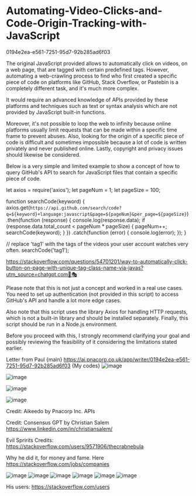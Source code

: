 # Automating-Video-Clicks-and-Code-Origin-Tracking-with-JavaScript
0194e2ea-e561-7251-95d7-92b285ad6f03

The original JavaScript provided allows to automatically click on videos, on a web page, that are tagged with certain predefined tags. However, automating a web-crawling process to find who first created a specific piece of code on platforms like GitHub, Stack Overflow, or Pastebin is a completely different task, and it's much more complex.

It would require an advanced knowledge of APIs provided by these platforms and techniques such as text or syntax analysis which are not provided by JavaScript built-in functions.

Moreover, it's not possible to loop the web to infinity because online platforms usually limit requests that can be made within a specific time frame to prevent abuses. Also, looking for the origin of a specific piece of code is difficult and sometimes impossible because a lot of code is written privately and never published online. Lastly, copyright and privacy issues should likewise be considered.

Below is a very simple and limited example to show a concept of how to query GitHub's API to search for JavaScript files that contain a specific piece of code.

let axios = require('axios');
let pageNum = 1;
let pageSize = 100;

function searchCode(keyword) {
    axios.get(`https://api.github.com/search/code?q=${keyword}+language:javascript&page=${pageNum}&per_page=${pageSize}`)
    .then(function (response) {
        console.log(response.data);
        if (response.data.total_count < pageNum * pageSize) {
            pageNum++;
            searchCode(keyword);
        }
    })
    .catch(function (error) {
        console.log(error);
    });
}

// replace 'tag1' with the tags of the videos your user account watches very often.
searchCode('tag1');

https://stackoverflow.com/questions/54701201/way-to-automatically-click-button-on-page-with-unique-tag-class-name-via-javas?utm_source=chatgpt.com🎈🎭

Please note that this is not just a concept and worked in a real use cases. You need to set up authentication (not provided in this script) to access GitHub's API and handle a lot more edge cases.

Also note that this script uses the library Axios for handling HTTP requests, which is not a built-in library and should be installed separately. Finally, this script should be run in a Node.js environment.

Before you proceed with this, I strongly recommend clarifying your goal and possibly reviewing the feasibility of it considering the limitations stated earlier.

Letter from Paul {main}
https://ai.pnacorp.co.uk/app/writer/0194e2ea-e561-7251-95d7-92b285ad6f03
{My codes}
![image](https://github.com/user-attachments/assets/50cf1f0f-c89c-4c18-92a8-2a0b52d0f790)

![image](https://github.com/user-attachments/assets/c9a20041-c1fb-4e4b-80fa-2643058b69a3)

![image](https://github.com/user-attachments/assets/2be13208-ed29-44b5-b1a0-885848396ce2)

![image](https://github.com/user-attachments/assets/11a73d18-b551-4582-9f50-e4d92aa249d5)

Credit: Aikeedo by Pnacorp Inc. APIs


Credit: Consensus GPT by Christian Salem
https://www.linkedin.com/in/christiansalem/


Evil Spririts Credits: 
https://stackoverflow.com/users/9571906/thecrabnebula

Why he did it, for money and fame. Here https://stackoverflow.com/jobs/companies

![image](https://github.com/user-attachments/assets/2d1c0db7-5667-41b9-87fd-846d7fa441b3)
![image](https://github.com/user-attachments/assets/62fc0d01-1dce-4e4c-80fa-34eff2f5a1f9)
![image](https://github.com/user-attachments/assets/e3331bf6-03f1-4d5d-a26f-162c25587d87)
![image](https://github.com/user-attachments/assets/64f9d3f5-0223-43d2-9b94-5db68aee2eb8)
![image](https://github.com/user-attachments/assets/012d3e30-bff2-419a-b26e-ebe38112fd5a)
![image](https://github.com/user-attachments/assets/e8248cad-4935-4c54-a4bf-bdae6002ea5b)


His users: https://stackoverflow.com/users


